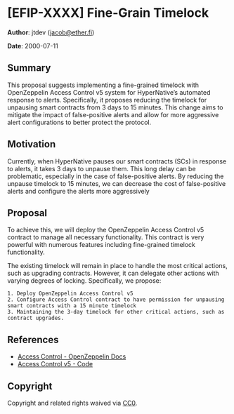 # [EFIP-XXXX] Fine-Grain Timelock


**Author**: jtdev (jacob@ether.fi) 

**Date**: 2000-07-11

## Summary

This proposal suggests implementing a fine-grained timelock with OpenZeppelin Access Control v5 system for HyperNative’s automated response to alerts. Specifically, it proposes reducing the timelock for unpausing smart contracts from 3 days to 15 minutes. This change aims to mitigate the impact of false-positive alerts and allow for more aggressive alert configurations to better protect the protocol.

## Motivation

Currently, when HyperNative pauses our smart contracts (SCs) in response to alerts, it takes 3 days to unpause them. This long delay can be problematic, especially in the case of false-positive alerts. By reducing the unpause timelock to 15 minutes, we can decrease the cost of false-positive alerts and configure the alerts more aggressively

## Proposal

To achieve this, we will deploy the OpenZeppelin Access Control v5 contract to manage all necessary functionality. This contract is very powerful with numerous features including fine-grained timelock functionality.

The existing timelock will remain in place to handle the most critical actions, such as upgrading contracts. However, it can delegate other actions with varying degrees of locking. Specifically, we propose:

	1. Deploy OpenZeppelin Access Control v5
    2. Configure Access Control contract to have permission for unpausing smart contracts with a 15 minute timelock
	3. Maintaining the 3-day timelock for other critical actions, such as contract upgrades.

## References

- [Access Control - OpenZeppelin Docs](https://docs.openzeppelin.com/contracts/5.x/api/access#AccessManager)
- [Access Control v5 - Code](https://github.com/OpenZeppelin/openzeppelin-contracts/blob/v5.0.1/contracts/access/manager/AccessManager.sol)

## Copyright

Copyright and related rights waived via [CC0](https://creativecommons.org/publicdomain/zero/1.0/).

